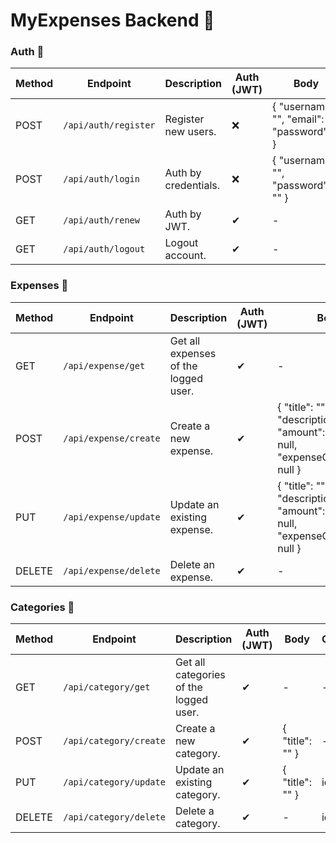 # MyExpenses Backend 💾

### Auth 🔐
| Method     | Endpoint                        | Description                 | Auth (JWT) | Body                                            |
|------------|---------------------------------|-----------------------------|------------|-------------------------------------------------|
| POST       | `/api/auth/register`         | Register new users.         | ❌         | { "username": "", "email": "", "password":"" }  |
| POST       | `/api/auth/login`            | Auth by credentials.        | ❌         | { "username": "", "password": "" }              |
| GET        | `/api/auth/renew`            | Auth by JWT.                | ✔          | -                                               |
| GET        | `/api/auth/logout`           | Logout account.             | ✔          | -                                               |

### Expenses 💸
| Method     | Endpoint                        | Description                 | Auth (JWT) | Body                                            | Query 
|------------|---------------------------------|-----------------------------|------------|-------------------------------------------------|------
| GET        | `/api/expense/get`         | Get all expenses of the logged user.         | ✔         |  - | -
| POST       | `/api/expense/create`      | Create a new expense.        | ✔          | { "title": "", "description": "", "amount": 0, "date": null, "expenseCategoryId": null } | -
| PUT        | `/api/expense/update`      | Update an existing expense.                | ✔          | { "title": "", "description": "", "amount": 0, "date": null, "expenseCategoryId": null } | id
| DELETE     | `/api/expense/delete`      | Delete an expense.             | ✔          | -                                               | id

### Categories 📂
| Method     | Endpoint                        | Description                 | Auth (JWT) | Body                                            | Query 
|------------|---------------------------------|-----------------------------|------------|-------------------------------------------------|------
| GET        | `/api/category/get`         | Get all categories of the logged user.         | ✔         |  - | -
| POST       | `/api/category/create`      | Create a new category.        | ✔          | { "title": "" }| -
| PUT        | `/api/category/update`      | Update an existing category.                | ✔          | { "title": "" } | id
| DELETE     | `/api/category/delete`      | Delete a category.             | ✔          | -                                               | id